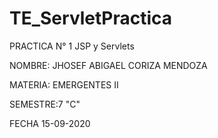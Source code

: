 # TE_ServletPractica
PRACTICA  N° 1
JSP y Servlets

NOMBRE: JHOSEF ABIGAEL CORIZA MENDOZA

MATERIA: EMERGENTES II

SEMESTRE:7 "C"

FECHA 15-09-2020
